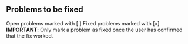 ## Problems to be fixed

Open problems marked with [ ]
Fixed problems marked with [x]
**IMPORTANT**: Only mark a problem as fixed once the user has confirmed that the fix worked.  

